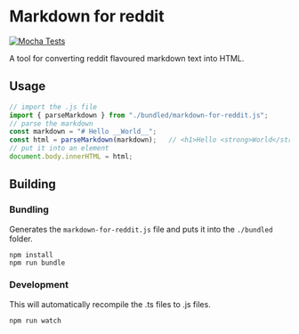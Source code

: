 # Markdown for reddit

[![Mocha Tests](https://github.com/ArthurHeitmann/markdownForReddit/actions/workflows/mochaTests.yml/badge.svg)](https://github.com/ArthurHeitmann/markdownForReddit/actions/workflows/mochaTests.yml)

A tool for converting reddit flavoured markdown text into HTML.

## Usage

```javascript
// import the .js file
import { parseMarkdown } from "./bundled/markdown-for-reddit.js";
// parse the markdown
const markdown = "# Hello __World__";
const html = parseMarkdown(markdown);	// <h1>Hello <strong>World</strong></h1>
// put it into an element
document.body.innerHTML = html;
```

## Building

### Bundling

Generates the `markdown-for-reddit.js` file and puts it into the `./bundled` folder.

```shell script
npm install
npm run bundle
```

### Development

This will automatically recompile the .ts files to .js files.

```shell script
npm run watch
```
